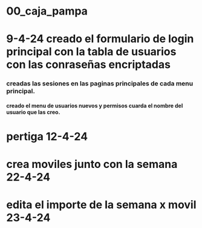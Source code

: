 # 00_caja_pampa
# 9-4-24 creado el formulario de login principal con la tabla de usuarios con las conraseñas encriptadas
### creadas las sesiones en las paginas principales de cada menu principal.
#### creado el menu de usuarios nuevos y permisos cuarda el nombre del usuario que las creo.


# pertiga 12-4-24
 
# crea moviles junto con la semana 22-4-24

# edita el importe de la semana x movil 23-4-24



